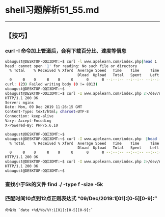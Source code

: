 # shell习题解析51_55.md
---  

## 【技巧】  
### curl -I 命令加上管道后，会有下载百分比、速度等信息
```bash  
ubaugust@DESKTOP-QQI3DMT:~$ curl -l www.apelearn.com/index.php|head 1
head: cannot open '1' for reading: No such file or directory
  % Total    % Received % Xferd  Average Speed   Time    Time     Time  Current
                                 Dload  Upload   Total   Spent    Left  Speed
  0     0    0     0    0     0      0      0 --:--:-- --:--:-- --:--:--     0
curl: (23) Failed writing body (0 != 8013)
ubaugust@DESKTOP-QQI3DMT:~$
ubaugust@DESKTOP-QQI3DMT:~$ curl -I www.apelearn.com/index.php 2>/dev/null
HTTP/1.1 200 OK
Server: nginx
Date: Mon, 09 Dec 2019 11:26:15 GMT
Content-Type: text/html; charset=UTF-8
Connection: keep-alive
Vary: Accept-Encoding
X-Powered-By: PHP/5.6.10

ubaugust@DESKTOP-QQI3DMT:~$
ubaugust@DESKTOP-QQI3DMT:~$ curl -I www.apelearn.com/index.php  |head -1
  % Total    % Received % Xferd  Average Speed   Time    Time     Time  Current
                                 Dload  Upload   Total   Spent    Left  Speed
  0     0    0     0    0     0      0      0 --:--:-- --:--:-- --:--:--     0
HTTP/1.1 200 OK
ubaugust@DESKTOP-QQI3DMT:~$ curl -I www.apelearn.com/index.php 2>/dev/null |head -1
HTTP/1.1 200 OK
ubaugust@DESKTOP-QQI3DMT:~$

```   

### 查找小于5k的文件 find ./ -type f -size -5k  
### 匹配时间10点到12点正则表达式 “09/Dec/2019:1[01]:[0-5][0-9]:”   
    命令为 `date +%d/%b/%Y:1[01]:[0-5][0-9]:`  